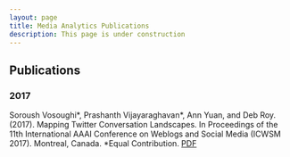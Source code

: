 ```yaml
---
layout: page
title: Media Analytics Publications
description: This page is under construction
---
```

## Publications

### 2017
Soroush Vosoughi*, Prashanth Vijayaraghavan*, Ann Yuan, and Deb Roy. (2017). Mapping Twitter Conversation Landscapes. In Proceedings of the 11th International AAAI Conference on Weblogs and Social Media (ICWSM 2017). Montreal, Canada. *Equal Contribution. [PDF](/PDFs/ICWSM-2017.pdf)
